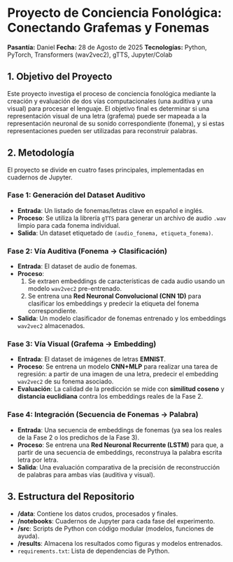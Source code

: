 # Proyecto de Conciencia Fonológica: Conectando Grafemas y Fonemas

**Pasantía:** Daniel
**Fecha:** 28 de Agosto de 2025
**Tecnologías:** Python, PyTorch, Transformers (wav2vec2), gTTS, Jupyter/Colab

## 1. Objetivo del Proyecto

Este proyecto investiga el proceso de conciencia fonológica mediante la creación y evaluación de dos vías computacionales (una auditiva y una visual) para procesar el lenguaje. El objetivo final es determinar si una representación visual de una letra (grafema) puede ser mapeada a la representación neuronal de su sonido correspondiente (fonema), y si estas representaciones pueden ser utilizadas para reconstruir palabras.

## 2. Metodología

El proyecto se divide en cuatro fases principales, implementadas en cuadernos de Jupyter.

### Fase 1: Generación del Dataset Auditivo

- **Entrada**: Un listado de fonemas/letras clave en español e inglés.
- **Proceso**: Se utiliza la librería `gTTS` para generar un archivo de audio `.wav` limpio para cada fonema individual.
- **Salida**: Un dataset etiquetado de `(audio_fonema, etiqueta_fonema)`.

### Fase 2: Vía Auditiva (Fonema -> Clasificación)

- **Entrada**: El dataset de audio de fonemas.
- **Proceso**:
  1.  Se extraen embeddings de características de cada audio usando un modelo `wav2vec2` pre-entrenado.
  2.  Se entrena una **Red Neuronal Convolucional (CNN 1D)** para clasificar los embeddings y predecir la etiqueta del fonema correspondiente.
- **Salida**: Un modelo clasificador de fonemas entrenado y los embeddings `wav2vec2` almacenados.

### Fase 3: Vía Visual (Grafema -> Embedding)

- **Entrada**: El dataset de imágenes de letras **EMNIST**.
- **Proceso**: Se entrena un modelo **CNN+MLP** para realizar una tarea de regresión: a partir de una imagen de una letra, predecir el embedding `wav2vec2` de su fonema asociado.
- **Evaluación**: La calidad de la predicción se mide con **similitud coseno** y **distancia euclidiana** contra los embeddings reales de la Fase 2.

### Fase 4: Integración (Secuencia de Fonemas -> Palabra)

- **Entrada**: Una secuencia de embeddings de fonemas (ya sea los reales de la Fase 2 o los predichos de la Fase 3).
- **Proceso**: Se entrena una **Red Neuronal Recurrente (LSTM)** para que, a partir de una secuencia de embeddings, reconstruya la palabra escrita letra por letra.
- **Salida**: Una evaluación comparativa de la precisión de reconstrucción de palabras para ambas vías (auditiva y visual).

## 3. Estructura del Repositorio

- **/data**: Contiene los datos crudos, procesados y finales.
- **/notebooks**: Cuadernos de Jupyter para cada fase del experimento.
- **/src**: Scripts de Python con código modular (modelos, funciones de ayuda).
- **/results**: Almacena los resultados como figuras y modelos entrenados.
- `requirements.txt`: Lista de dependencias de Python.

